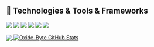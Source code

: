 
## 🔧 Technologies & Tools & Frameworks
![](https://img.shields.io/badge/Code-Rust-informational?style=flat&logo=rust&logoColor=white&color=2bbc8a)
![](https://img.shields.io/badge/Editor-RustRover-informational?style=flat&logo=intellij-idea&logoColor=white&color=2bbc8a)
![](https://img.shields.io/badge/Tools-Docker-informational?style=flat&logo=docker&logoColor=white&color=2bbc8a)
![](https://img.shields.io/badge/AWS-Cloud-Services?style=flat&logo=amazonwebservices&logoColor=white&color=2bbc8a)
![](https://img.shields.io/badge/Tools-PostgreSQL-informational?style=flat&logo=postgresql&logoColor=white&color=2bbc8a)
![](https://img.shields.io/badge/Framework-Leptos-informational?style=flat&logo=tools&logoColor=white&color=2bbc8a)

<a href="https://github.com/oxide-byte/oxide-byte">
  <img align="center" src="https://github-readme-stats.vercel.app/api/top-langs/?username=oxide-byte&hide=java,html,tex&title_color=ffffff&text_color=c9cacc&icon_color=2bbc8a&bg_color=1d1f21&langs_count=3" />
</a>

<a href="https://github.com/oxide-byte/oxide-byte">
  <img align="center" src="https://github-readme-stats.vercel.app/api?username=oxide-byte&show_icons=true&line_height=27&count_private=true&title_color=ffffff&text_color=c9cacc&icon_color=2bbc8a&bg_color=1d1f21" alt="Oxide-Byte GitHub Stats" />
</a>

